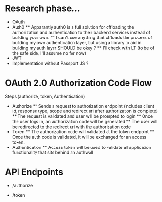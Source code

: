 # Research phase...
* OAuth
* Auth0
** Apparantly auth0 is a full solution for offloading the authorization and authentication to their backend services instead of building your own.
** I can't use anything that offloads the process of building my own authentication layer, but using a library to aid in building my auth layer SHOULD be okay ?
** I'll check with LT (to be of the safe side, I'll assume no for now)
* JWT
* Implementation without Passport JS ?

# OAuth 2.0 Authorization Code Flow
Steps
(authorize, token, Authentication)
* Authorize 
** Sends a request to authorization endpoint (includes client id, response type, scope and redirect uri after authorization is complete)
** The request is validated and user will be prompted to login
** Once the user logs in, an authorization code will be generated
** The user will be redirected to the redirect uri with the authorization code
* Token
** The authorization code will validated at the token endpoint
** Once the auth code is validated, it will be exchanged for an access token.
* Authentication
** Access token will be used to validate all application functionality that sits behind an authwall

# API Endpoints
* /authorize

* /token


